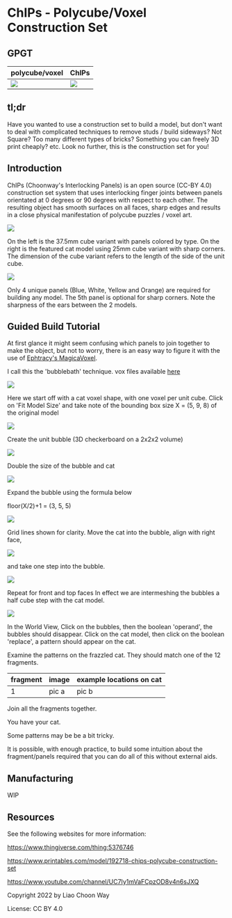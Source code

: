 # ChIPs - Polycube/Voxel Construction Set

## GPGT

| polycube/voxel | ChIPs |
| --- | --- |
| ![](img/magicavoxel_cat.png) | ![](img/ChIPs_cat.png) |

## tl;dr
Have you wanted to use a construction set to build a model, but don't want to deal with complicated techniques to remove studs / build sideways? Not Square? Too many different types of bricks? Something you can freely 3D print cheaply? etc. Look no further, this is the construction set for you!

## Introduction
ChIPs (Choonway's Interlocking Panels) is an open source (CC-BY 4.0) construction set system that uses interlocking finger joints between panels orientated at 0 degrees or 90 degrees with respect to each other. The resulting object has smooth surfaces on all faces, sharp edges and results in a close physical manifestation of polycube puzzles / voxel art.

![](img/ChIPs-37.5mm-vs-25mm-3DPrinted.png)

On the left is the 37.5mm cube variant with panels colored by type. On the right is the featured cat model using 25mm cube variant with sharp corners. The dimension of the cube variant refers to the length of the side of the unit cube.

![](img/ChIPs-3Dprinted.png)

Only 4 unique panels (Blue, White, Yellow and Orange) are required for building any model. The 5th panel is optional for sharp corners. Note the sharpness of the ears between the 2 models.

## Guided Build Tutorial

At first glance it might seem confusing which panels to join together to make the object, but not to worry, there is an easy way to figure it with the use of [Ephtracy's MagicaVoxel](https://ephtracy.github.io/).

I call this the 'bubblebath' technique. vox files available [here](vox/cat_tut.vox)

![](img/tut-1.png)

Here we start off with a cat voxel shape, with one voxel per unit cube.
Click on 'Fit Model Size' and take note of the bounding box size X = (5, 9, 8) of the original model

![](img/tut-2.png)

Create the unit bubble (3D checkerboard on a 2x2x2 volume)

![](img/tut-3.png)

Double the size of the bubble and cat

![](img/tut-4.png)

Expand the bubble using the formula below

floor(X/2)+1 = (3, 5, 5)

![](img/tut-5.png)

Grid lines shown for clarity.
Move the cat into the bubble, align with right face,

![](img/tut-6.png)

and take one step into the bubble.

![](img/tut-7.png)

Repeat for front and top faces
In effect we are intermeshing the bubbles a half cube step with the cat model.

![](img/tut-8.png)

In the World View,
Click on the bubbles, then the boolean 'operand', the bubbles should disappear.
Click on the cat model, then click on the boolean 'replace', a pattern should appear on the cat.

Examine the patterns on the frazzled cat. They should match one of the 12 fragments.

| fragment | image | example locations on cat |
| --- | --- | --- |
| 1 | pic a | pic b |

Join all the fragments together.

You have your cat.

Some patterns may be be a bit tricky.

It is possible, with enough practice, to build some intuition about the fragment/panels required that you can do all of this without external aids.

## Manufacturing

WIP

## Resources

See the following websites for more information:

https://www.thingiverse.com/thing:5376746

https://www.printables.com/model/192718-chips-polycube-construction-set

https://www.youtube.com/channel/UC7Iy1mVaFCpzOD8v4n6sJXQ

Copyright 2022 by Liao Choon Way

License: CC BY 4.0
